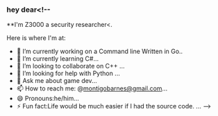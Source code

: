 ### hey dear<!--
**I'm Z3000 a security researcher<.

Here is where I'm at:

- 🔭 I’m currently working on a Command line Written in Go..
- 🌱 I’m currently learning C#...
- 👯 I’m looking to collaborate on C++ ...
- 🤔 I’m looking for help with Python ...
- 💬 Ask me about game dev...
- 📫 How to reach me: @montigobarnes@gmail.com...
- 😄 Pronouns:he/him...
- ⚡ Fun fact:Life would be much easier if I had the source code. ...
-->
